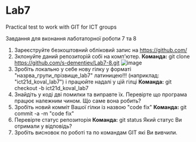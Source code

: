 # Lab7
Practical test to work with GIT for ICT groups

Завдання для вконання лаботаторної роботи 7 та 8

1. Зареєструйте безкоштовний обліковий запис на https://github.com/
2. Зклонуйте даний репозиторій собі на комп'ютер.
   **Команда:** git clone https://github.com/s-dementiev/Lab7-8.git
   ![image](https://github.com/user-attachments/assets/10cea6ce-4015-4607-a576-71148e877761)
4. Зробіть локально у себе нову гілку у форматі "назрва_групи_прізвище_lab7" латиницею!!! (наприклад: "ict21d_koval_lab7") і працюйте надалі у цій гілці
   **Команда:** git checkout -b ict21d_koval_lab7  
8. Знайдіть у коді дві помилки та виправте їх. Перевірте що програма працює належним чином. Що саме вона робить?
9. Зробіть новий комміт Вашої гілки із назвою "code fix"
   **Команда:** git commit -a -m "code fix"
10. Перевірте статус репозиторія
   **Команда:** git status
    Який статус Ви отримали у відповідь?
11. Зробіть висновок по роботі та по командам GIT які Ви вивчили.    

